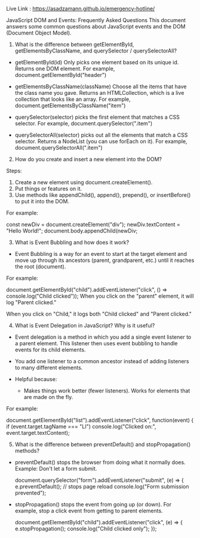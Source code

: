 Live Link : https://asadzamann.github.io/emergency-hotline/


JavaScript DOM and Events: Frequently Asked Questions
This document answers some common questions about JavaScript events and the DOM (Document Object Model).


1. What is the difference between getElementById, getElementsByClassName, and querySelector / querySelectorAll?


* getElementById(id) Only picks one element based on its unique id.
  Returns one DOM element.
  For example, document.getElementById("header")

* getElementsByClassName(className)
  Choose all the items that have the class name you gave.
  Returns an HTMLCollection, which is a live collection that looks like an array.
  For example, document.getElementsByClassName("item")

* querySelector(selector) picks the first element that matches a CSS selector.
  For example, document.querySelector(".item")

* querySelectorAll(selector) picks out all the elements that match a CSS selector.
  Returns a NodeList (you can use forEach on it).
  For example, document.querySelectorAll(".item")

2. How do you create and insert a new element into the DOM?

Steps:

1. Create a new element using document.createElement().
2. Put things or features on it.
3. Use methods like appendChild(), append(), prepend(), or insertBefore() to put it into the DOM.

For example:


const newDiv = document.createElement("div"); newDiv.textContent = "Hello World!"; document.body.appendChild(newDiv;


3. What is Event Bubbling and how does it work?

* Event Bubbling is a way for an event to start at the target element and move up through its ancestors (parent, grandparent, etc.) until it reaches the root (document).

For example:


document.getElementById("child").addEventListener("click", () => console.log("Child clicked"));
When you click on the "parent" element, it will log "Parent clicked."


When you click on "Child," it logs both "Child clicked" and "Parent clicked."

4. What is Event Delegation in JavaScript? Why is it useful?

* Event delegation is a method in which you add a single event listener to a parent element. This listener then uses event bubbling to handle events for its child elements.
* You add one listener to a common ancestor instead of adding listeners to many different elements.
* Helpful because:

  * Makes things work better (fewer listeners). Works for elements that are made on the fly.

For example:


document.getElementById("list").addEventListener("click", function(event) { if (event.target.tagName === "LI") console.log("Clicked on:", event.target.textContent);


5. What is the difference between preventDefault() and stopPropagation() methods?

* preventDefault() stops the browser from doing what it normally does.
  Example: Don't let a form submit.

  document.querySelector("form").addEventListener("submit", (e) => { e.preventDefault(); // stops page reload console.log("Form submission prevented");
 

* stopPropagation() stops the event from going up (or down).
  For example, stop a click event from getting to parent elements.

  document.getElementById("child").addEventListener("click", (e) => { e.stopPropagation(); console.log("Child clicked only"); });


